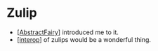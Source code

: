 # Zulip
- [[AbstractFairy]] introduced me to it.
- [[interop]] of zulips would be a wonderful thing.

[//begin]: # "Autogenerated link references for markdown compatibility"
[AbstractFairy]: abstractfairy "AbstractFairy"
[interop]: interop "Interop"
[//end]: # "Autogenerated link references"